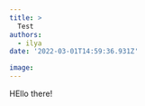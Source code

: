 ```yaml
---
title: >
  Test
authors:
  - ilya
date: '2022-03-01T14:59:36.931Z'

image: 
---
```

HEllo there!
    